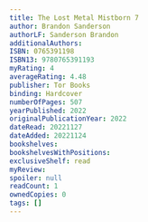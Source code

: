 ```yaml
---
title: The Lost Metal Mistborn 7
author: Brandon Sanderson
authorLF: Sanderson Brandon
additionalAuthors: 
ISBN: 0765391198
ISBN13: 9780765391193
myRating: 4
averageRating: 4.48
publisher: Tor Books
binding: Hardcover
numberOfPages: 507
yearPublished: 2022
originalPublicationYear: 2022
dateRead: 20221127
dateAdded: 20221124
bookshelves: 
bookshelvesWithPositions: 
exclusiveShelf: read
myReview: 
spoiler: null
readCount: 1
ownedCopies: 0
tags: []
---
```


